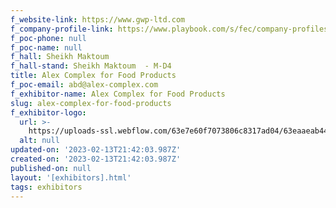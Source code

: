 ```yaml
---
f_website-link: https://www.gwp-ltd.com
f_company-profile-link: https://www.playbook.com/s/fec/company-profiles
f_poc-phone: null
f_poc-name: null
f_hall: Sheikh Maktoum
f_hall-stand: Sheikh Maktoum  - M-D4
title: Alex Complex for Food Products
f_poc-email: abd@alex-complex.com
f_exhibitor-name: Alex Complex for Food Products
slug: alex-complex-for-food-products
f_exhibitor-logo:
  url: >-
    https://uploads-ssl.webflow.com/63e7e60f7073806c8317ad04/63eaaeab44c17e938a26ea93_NjQwYg.png
  alt: null
updated-on: '2023-02-13T21:42:03.987Z'
created-on: '2023-02-13T21:42:03.987Z'
published-on: null
layout: '[exhibitors].html'
tags: exhibitors
---
```



